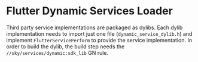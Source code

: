 Flutter Dynamic Services Loader
===============================

Third party service implementations are packaged as dylibs. Each dylib implementation needs to import just one file (`dynamic_service_dylib.h`) and implement `FlutterServicePerform` to provide the service implementation. In order to build the dylib, the build step needs the `//sky/services/dynamic:sdk_lib` GN rule.
